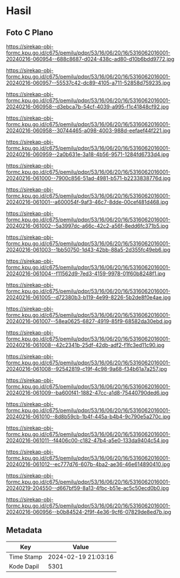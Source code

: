 # Hasil

## Foto C Plano

https://sirekap-obj-formc.kpu.go.id/c675/pemilu/pdpr/53/16/06/20/16/5316062016001-20240216-060954--688c8687-d024-438c-ad80-d10b6bdd9772.jpg

https://sirekap-obj-formc.kpu.go.id/c675/pemilu/pdpr/53/16/06/20/16/5316062016001-20240216-060957--55537c42-dc89-4105-a711-52858d759235.jpg

https://sirekap-obj-formc.kpu.go.id/c675/pemilu/pdpr/53/16/06/20/16/5316062016001-20240216-060958--d3ebca7b-54cf-4039-a995-f1c41848cf92.jpg

https://sirekap-obj-formc.kpu.go.id/c675/pemilu/pdpr/53/16/06/20/16/5316062016001-20240216-060958--30744465-a098-4003-988d-eefaef44f221.jpg

https://sirekap-obj-formc.kpu.go.id/c675/pemilu/pdpr/53/16/06/20/16/5316062016001-20240216-060959--2a0b631e-3a18-4b56-9571-1284fd6733d4.jpg

https://sirekap-obj-formc.kpu.go.id/c675/pemilu/pdpr/53/16/06/20/16/5316062016001-20240216-061000--7900c856-51ad-4981-b571-b2233838776d.jpg

https://sirekap-obj-formc.kpu.go.id/c675/pemilu/pdpr/53/16/06/20/16/5316062016001-20240216-061001--a600054f-9af3-46c7-8dde-00cef481d468.jpg

https://sirekap-obj-formc.kpu.go.id/c675/pemilu/pdpr/53/16/06/20/16/5316062016001-20240216-061002--5a3997dc-a66c-42c2-a56f-8edd6fc371b5.jpg

https://sirekap-obj-formc.kpu.go.id/c675/pemilu/pdpr/53/16/06/20/16/5316062016001-20240216-061003--1bb50750-1d43-42bb-88a5-2d355fc49eb6.jpg

https://sirekap-obj-formc.kpu.go.id/c675/pemilu/pdpr/53/16/06/20/16/5316062016001-20240216-061004--f11562d9-7ed3-4159-9978-01f60b8248f1.jpg

https://sirekap-obj-formc.kpu.go.id/c675/pemilu/pdpr/53/16/06/20/16/5316062016001-20240216-061005--d72380b3-b119-4e99-8226-5b2de8f0e4ae.jpg

https://sirekap-obj-formc.kpu.go.id/c675/pemilu/pdpr/53/16/06/20/16/5316062016001-20240216-061007--58ea0625-6827-4919-85f9-68582da30ebd.jpg

https://sirekap-obj-formc.kpu.go.id/c675/pemilu/pdpr/53/16/06/20/16/5316062016001-20240216-061008--42c2341b-25df-42db-adf2-f1fc3ed11c90.jpg

https://sirekap-obj-formc.kpu.go.id/c675/pemilu/pdpr/53/16/06/20/16/5316062016001-20240216-061008--92542819-c19f-4c98-9a68-f34b61a7a257.jpg

https://sirekap-obj-formc.kpu.go.id/c675/pemilu/pdpr/53/16/06/20/16/5316062016001-20240216-061009--ba600f41-1882-47cc-a1d8-75440790ded6.jpg

https://sirekap-obj-formc.kpu.go.id/c675/pemilu/pdpr/53/16/06/20/16/5316062016001-20240216-061010--8d8b59cb-1b4f-445a-b4b4-9c790e5a270c.jpg

https://sirekap-obj-formc.kpu.go.id/c675/pemilu/pdpr/53/16/06/20/16/5316062016001-20240216-061011--f4406c00-c182-47b4-a5e0-133da9404c54.jpg

https://sirekap-obj-formc.kpu.go.id/c675/pemilu/pdpr/53/16/06/20/16/5316062016001-20240216-061012--ec777d76-607b-4ba2-ae36-46e614890410.jpg

https://sirekap-obj-formc.kpu.go.id/c675/pemilu/pdpr/53/16/06/20/16/5316062016001-20240219-204550--d667bf59-8a13-4fbc-b51e-ac5c50ecd0b0.jpg

https://sirekap-obj-formc.kpu.go.id/c675/pemilu/pdpr/53/16/06/20/16/5316062016001-20240216-060956--b0b84524-2f9f-4e36-9cf6-07829de8ed7b.jpg


## Metadata

| Key        | Value               |
| ---------- | ------------------- |
| Time Stamp | 2024-02-19 21:03:16 |
| Kode Dapil | 5301                |



